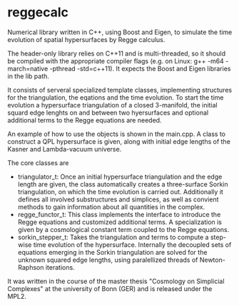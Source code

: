 reggecalc
=========

Numerical library written in C++, using Boost and Eigen, to simulate the time evolution of spatial hypersurfaces by Regge calculus.

The header-only library relies on C++11 and is multi-threaded, so it should be compiled with the appropriate compiler flags (e.g. on Linux: g++ -m64 -march=native -pthread -std=c++11). It expects the Boost and Eigen libraries in the lib path.

It consists of serveral specialized template classes, implementing structures for the triangulation, the eqations and the time evolution. To start the time evolution a hypersurface triangulation of a closed 3-manifold, the initial squard edge lenghts on and between two hyersurfaces and optional additional terms to the Regge equations are needed.

An example of how to use the objects is shown in the main.cpp. A class to construct a QPL hypersurface is given, along with initial edge lengths of the Kasner and Lambda-vacuum universe.

The core classes are
- triangulator_t: 
Once an initial hypersurface triangulation and the edge length are given, the class automatically creates a three-surface Sorkin triangulation, on which the time evolution is carried out. Additionally it defines all involved substructures and simplices, as well as convient methods to gain information about all quantities in the complex.
- regge_functor_t:
This class implements the interface to introduce the Regge equations and customized additional terms. A specialization is given by a cosmological constant term coupled to the Regge equations.
- sorkin_stepper_t:
Takes the triangulation and terms to compute a step-wise time evolution of the hypersurface. Internally the decoupled sets of equations emerging in the Sorkin triangulation are solved for the unknown squared edge lengths, using paralellized threads of Newton-Raphson iterations.

It was written in the course of the master thesis "Cosmology on Simplicial Complexes" at the university of Bonn (GER) and is released under the MPL2.
